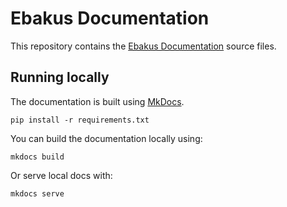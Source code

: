 # Ebakus Documentation

This repository contains the [Ebakus Documentation](https://docs.ebakus.com/) source files.

## Running locally

The documentation is built using [MkDocs](http://www.mkdocs.org/).

    pip install -r requirements.txt

You can build the documentation locally using:

    mkdocs build

Or serve local docs with:

    mkdocs serve
